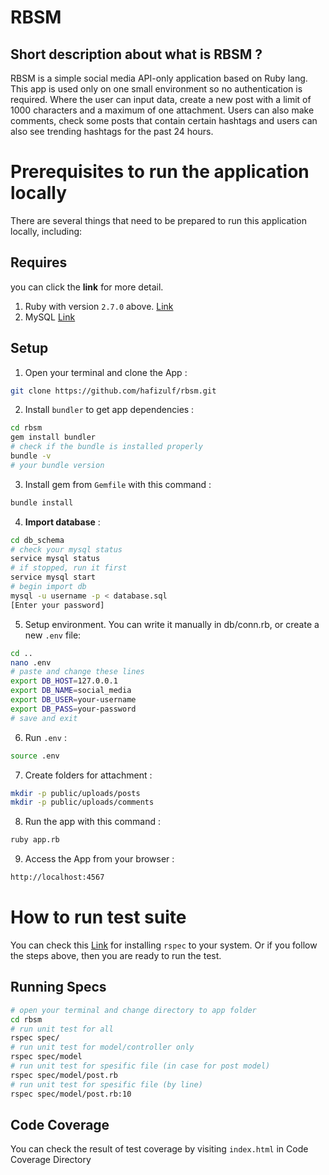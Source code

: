 # RBSM

## Short description about what is RBSM ?

RBSM is a simple social media API-only application based on Ruby lang. This app is used only on one small environment so no authentication is required. Where the user can input data, create a new post with a limit of 1000 characters and a maximum of one attachment. Users can also make comments, check some posts that contain certain hashtags and users can also see trending hashtags for the past 24 hours.

# Prerequisites to run the application locally

There are several things that need to be prepared to run this application locally, including:

## Requires

you can click the **link** for more detail.

1. Ruby with version `2.7.0` above. <a href="https://github.com/rbenv/rbenv">Link</a>
2. MySQL <a href="https://www.digitalocean.com/community/tutorials/how-to-install-mysql-on-ubuntu-20-04">Link</a>


## Setup

1. Open your terminal and clone the App :

```sh
git clone https://github.com/hafizulf/rbsm.git
```

2. Install `bundler` to get app dependencies :

```sh
cd rbsm
gem install bundler
# check if the bundle is installed properly
bundle -v
# your bundle version
```

3. Install gem from `Gemfile` with this command :
```sh
bundle install
```

4. **Import database** :

```sh
cd db_schema
# check your mysql status
service mysql status
# if stopped, run it first
service mysql start
# begin import db
mysql -u username -p < database.sql
[Enter your password]
```

5. Setup environment. You can write it manually in db/conn.rb, or create a new `.env` file:

```sh
cd ..
nano .env
# paste and change these lines
export DB_HOST=127.0.0.1
export DB_NAME=social_media
export DB_USER=your-username
export DB_PASS=your-password
# save and exit
```

6. Run `.env` :

```sh
source .env
```

7. Create folders for attachment :
```sh
mkdir -p public/uploads/posts
mkdir -p public/uploads/comments
```

8. Run the app with this command :

```sh
ruby app.rb
```

9. Access the App from your browser :

```sh
http://localhost:4567
```

# How to run test suite

You can check this <a href="https://relishapp.com/rspec/docs/gettingstarted">Link</a> for installing `rspec` to your system. Or if you follow the steps above, then you are ready to run the test.

## Running Specs

```sh
# open your terminal and change directory to app folder
cd rbsm
# run unit test for all
rspec spec/
# run unit test for model/controller only
rspec spec/model
# run unit test for spesific file (in case for post model)
rspec spec/model/post.rb
# run unit test for spesific file (by line)
rspec spec/model/post.rb:10
```

## Code Coverage
You can check the result of test coverage by visiting `index.html` in Code Coverage Directory